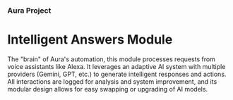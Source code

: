 ### Aura Project
# Intelligent Answers Module
The "brain" of Aura's automation, this module processes requests from voice assistants like Alexa. It leverages an adaptive AI system with multiple providers (Gemini, GPT, etc.) to generate intelligent responses and actions. All interactions are logged for analysis and system improvement, and its modular design allows for easy swapping or upgrading of AI models.
